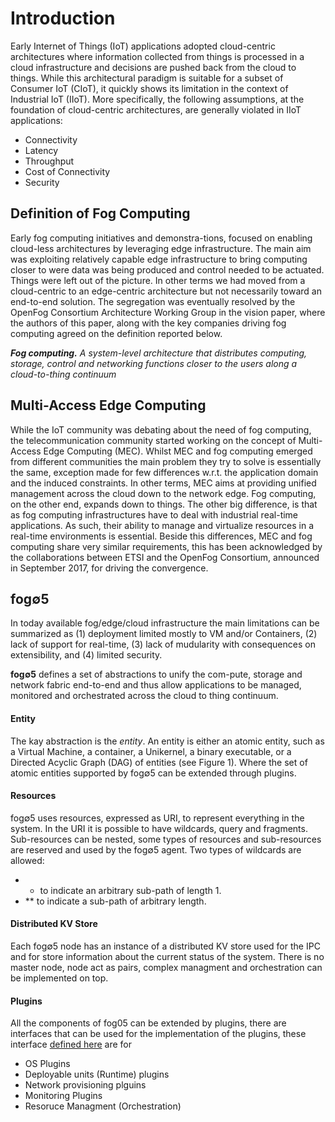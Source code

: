# Introduction

Early Internet of Things (IoT) applications adopted cloud-centric architectures
where information collected from things is processed in a cloud infrastructure and decisions are pushed back from the cloud to things.
While this architectural paradigm is suitable for a subset of Consumer IoT (CIoT),
it quickly shows its limitation in the context of Industrial IoT (IIoT).
More specifically, the following assumptions, at the foundation of cloud-centric architectures, are generally violated in IIoT applications:

- Connectivity
- Latency
- Throughput
- Cost of Connectivity
- Security

## Definition of Fog Computing

Early fog computing initiatives and demonstra-tions,
focused on enabling cloud-less architectures by leveraging edge infrastructure.
The main aim was exploiting relatively capable edge infrastructure to bring
computing closer to were data was being produced and control needed to be
actuated. 
Things were left out of the picture. 
In other terms we had moved from a cloud-centric to an edge-centric architecture
but not necessarily toward an end-to-end solution.
The segregation was eventually resolved by the OpenFog Consortium Architecture Working Group in the vision paper, where the authors of this paper, along with the key companies driving fog computing agreed on the definition reported below.


***Fog computing.*** *A system-level architecture that distributes computing,
storage, control and networking functions closer to the users along a
cloud-to-thing continuum*

## Multi-Access Edge Computing

While the IoT community was debating about the need of fog computing, 
the telecommunication community started working on the concept of 
Multi-Access Edge Computing (MEC).
Whilst MEC and fog computing emerged from different communities the main problem they try to solve is essentially the same, 
exception made for few differences w.r.t. the application domain and the induced constraints.
In other terms, MEC aims at providing unified management across the cloud down to the network edge. 
Fog computing, on the other end, expands down
to things. 
The other big difference, is that as fog computing infrastructures have to deal with industrial real-time applications. 
As such, their ability to manage and virtualize resources in a real-time environments is essential.
Beside this differences, MEC and fog computing share very similar requirements, this has been acknowledged by the collaborations between ETSI and the OpenFog
Consortium, announced in September 2017, for driving the convergence.

## fog∅5

In today available fog/edge/cloud infrastructure the main limitations can be summarized as (1) deployment limited mostly to VM and/or Containers, 
(2) lack of support for real-time, 
(3) lack of mudularity with consequences on extensibility,
and (4) limited security. 

**fog∅5** defines a set of abstractions to unify the com-pute, storage and
network fabric end-to-end and thus allow applications to be managed, 
monitored and orchestrated across the cloud to thing continuum.

#### Entity

The kay abstraction is the *entity*. An entity is either an atomic entity,
such as a Virtual Machine, a container, a Unikernel, a binary executable, or a
Directed Acyclic Graph (DAG) of entities (see Figure 1). Where the set of atomic entities supported by fog∅5 can be extended through plugins.

#### Resources

fog∅5 uses resources, expressed as URI, to represent everything in the system.
In the URI it is possible to have wildcards, query and fragments. 
Sub-resources can be nested, some types of resources and sub-resources are reserved and used by the fog∅5 agent.
Two types of wildcards are allowed:

- * to indicate an arbitrary sub-path of length 1.
- ** to indicate a sub-path of arbitrary length.

#### Distributed KV Store

Each fog∅5 node has an instance of a distributed KV store used for the IPC and for store information about the current status of the system. 
There is no master node, node act as pairs, complex managment and orchestration 
can be implemented on top.

#### Plugins

All the components of fog05 can be extended by plugins, there are interfaces that can be used for the implementation of the plugins, these interface [defined here](https://github.com/eclipse/fog05/tree/master/fog05/interfaces) are for

- OS Plugins
- Deployable units (Runtime) plugins
- Network provisioning plguins
- Monitoring Plugins
- Resoruce Managment (Orchestration)



